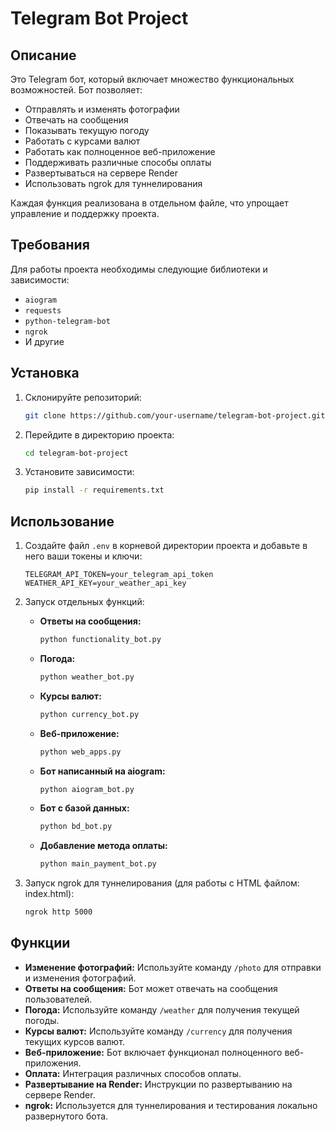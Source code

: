 # Telegram Bot Project

## Описание

Это Telegram бот, который включает множество функциональных возможностей. Бот позволяет:
- Отправлять и изменять фотографии
- Отвечать на сообщения
- Показывать текущую погоду
- Работать с курсами валют
- Работать как полноценное веб-приложение
- Поддерживать различные способы оплаты
- Развертываться на сервере Render
- Использовать ngrok для туннелирования

Каждая функция реализована в отдельном файле, что упрощает управление и поддержку проекта.

## Требования

Для работы проекта необходимы следующие библиотеки и зависимости:
- `aiogram`
- `requests`
- `python-telegram-bot`
- `ngrok`
- И другие

## Установка

1. Склонируйте репозиторий:
    ```bash
    git clone https://github.com/your-username/telegram-bot-project.git
    ```

2. Перейдите в директорию проекта:
    ```bash
    cd telegram-bot-project
    ```

3. Установите зависимости:
    ```bash
    pip install -r requirements.txt
    ```

## Использование

1. Создайте файл `.env` в корневой директории проекта и добавьте в него ваши токены и ключи:
    ```
    TELEGRAM_API_TOKEN=your_telegram_api_token
    WEATHER_API_KEY=your_weather_api_key
    ```

2. Запуск отдельных функций:

    - **Ответы на сообщения:**
        ```bash
        python functionality_bot.py
        ```
    - **Погода:**
        ```bash
        python weather_bot.py
        ```
    - **Курсы валют:**
        ```bash
        python currency_bot.py
        ```
    - **Веб-приложение:**
        ```bash
        python web_apps.py
        ```
    - **Бот написанный на aiogram:**
        ```bash
        python aiogram_bot.py
        ``` 
    - **Бот с базой данных:**
       ```bash
       python bd_bot.py
       ```
    - **Добавление метода оплаты:**
       ```bash
       python main_payment_bot.py
       ```

3. Запуск ngrok для туннелирования (для работы с HTML файлом: index.html):
    ```bash
    ngrok http 5000
    ```

## Функции

- **Изменение фотографий:** Используйте команду `/photo` для отправки и изменения фотографий.
- **Ответы на сообщения:** Бот может отвечать на сообщения пользователей.
- **Погода:** Используйте команду `/weather` для получения текущей погоды.
- **Курсы валют:** Используйте команду `/currency` для получения текущих курсов валют.
- **Веб-приложение:** Бот включает функционал полноценного веб-приложения.
- **Оплата:** Интеграция различных способов оплаты.
- **Развертывание на Render:** Инструкции по развертыванию на сервере Render.
- **ngrok:** Используется для туннелирования и тестирования локально развернутого бота.

